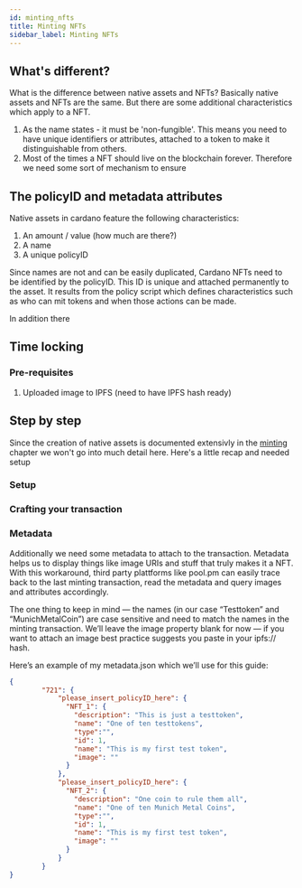 ```yaml
---
id: minting_nfts
title: Minting NFTs
sidebar_label: Minting NFTs
---
```



## What's different?
What is the difference between native assets and NFTs? Basically native assets and NFTs are the same. But there are some additional characteristics which apply to a NFT.

1. As the name states - it must be 'non-fungible'. This means you need to have unique identifiers or attributes, attached to a token to make it distinguishable from others.
2. Most of the times a NFT should live on the blockchain forever. Therefore we need some sort of mechanism to ensure 

## The policyID and metadata attributes
Native assets in cardano feature the following characteristics:
1. An amount / value (how much are there?)
2. A name 
3. A unique policyID

Since names are not and can be easily duplicated, Cardano NFTs need to be identified by the policyID. This ID is unique and attached permanently to the asset.
It results from the policy script which defines characteristics such as who can mit tokens and when those actions can be made.

In addition there 


## Time locking

### Pre-requisites

1. Uploaded image to IPFS (need to have IPFS hash ready)

## Step by step
Since the creation of native assets is documented extensivly in the [minting](minting_nfts.md) chapter we won't go into much detail here.
Here's a little recap and needed setup

### Setup




### Crafting your transaction

### Metadata

Additionally we need some metadata to attach to the transaction. Metadata helps us to display things like image URIs and stuff that truly makes it a NFT. With this workaround, third party plattforms like pool.pm can easily trace back to the last minting transaction, read the metadata and query images and attributes accordingly.

The one thing to keep in mind — the names (in our case “Testtoken” and “MunichMetalCoin”) are case sensitive and need to match the names in the minting transaction.
We’ll leave the image property blank for now — if you want to attach an image best practice suggests you paste in your ipfs:// hash.

Here’s an example of my metadata.json which we’ll use for this guide:

```json
{
        "721": {
            "please_insert_policyID_here": {
              "NFT_1": {
                "description": "This is just a testtoken",
                "name": "One of ten testtokens",
                "type":"",
                "id": 1,
                "name": "This is my first test token",
                "image": ""
              }
            },
            "please_insert_policyID_here": {
              "NFT_2": {
                "description": "One coin to rule them all",
                "name": "One of ten Munich Metal Coins",
                "type":"",
                "id": 1,
                "name": "This is my first test token",
                "image": ""
              }
            }
        }
}
```